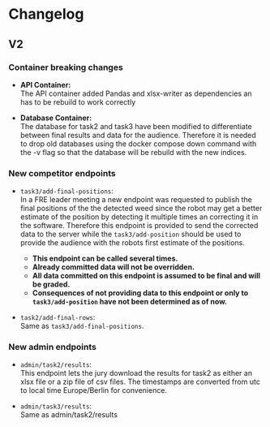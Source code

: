 # Changelog
## V2
### Container breaking changes
- **API Container:** <br>
The API container added Pandas and xlsx-writer as dependencies an has to be rebuild to work correctly

- **Database Container:** <br>
The database for task2 and task3 have been modified to differentiate between final results and data for the audience. Therefore it is needed to drop old databases using the docker compose down command with the -v flag so that the database will be rebuild with the new indices.

### New competitor endpoints
- ```task3/add-final-positions```: <br>
In a FRE leader meeting a new endpoint was requested to publish the final positions of the the
detected weed since the robot may get a better estimate of the position by detecting it multiple times
an correcting it in the software. Therefore this endpoint is provided to send the corrected data to the server
while the ```task3/add-position``` should be used to provide the audience with the robots first estimate of the positions.

    - **This endpoint can be called several times.**
    - **Already committed data will not be overridden.**
    - **All data committed on this endpoint is assumed to be final and will be graded.**
    - **Consequences of not providing data to this endpoint or only to ```task3/add-position``` have not been determined as of now.**

- ```task2/add-final-rows```: <br>
Same as ```task3/add-final-positions```.

### New admin endpoints
- ```admin/task2/results```: <br>
This endpoint lets the jury download the results for task2 as either an xlsx file or a zip file of csv files. The timestamps are converted from utc to local time Europe/Berlin for convenience.

- ```admin/task3/results```: <br>
Same as admin/task2/results